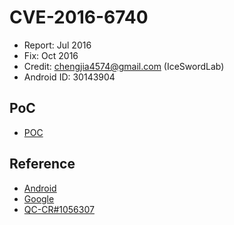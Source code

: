 # CVE-2016-6740

- Report: Jul 2016
- Fix: Oct 2016
- Credit: chengjia4574@gmail.com (IceSwordLab)
- Android ID: 30143904 

## PoC

- [POC](./poc.c)

## Reference

- [Android](https://source.android.com/security/bulletin/2016-11-01.html)
- [Google](https://issuetracker.google.com/issues/37109947)
- [ QC-CR#1056307](https://source.codeaurora.org/quic/la//kernel/msm-3.10/commit/?id=ef78bd62f0c064ae4c827e158d828b2c110ebcdc)

